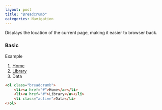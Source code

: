 ```yaml
---
layout: post
title: "Breadcrumb"
categories: Navigation
---
```


Displays the location of the current page, making it easier to browser back.
### Basic
<div class="panel panel-success">
    <div class="panel-heading">Example</div>
    <div class="panel-body">
        <ol class="breadcrumb" style="margin-bottom: 0;">
            <li><a href="#">Home</a></li>
            <li><a href="#">Library</a></li>
            <li class="active">Data</li>
        </ol>
    </div>
</div>

```html
<ol class="breadcrumb">
    <li><a href="#">Home</a></li>
    <li><a href="#">Library</a></li>
    <li class="active">Data</li>
</ol>
```
